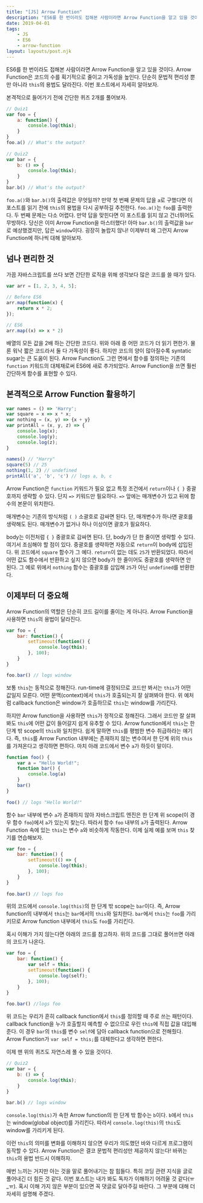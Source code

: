 ```yaml
---
title: "[JS] Arrow Function"
description: "ES6를 한 번이라도 접해본 사람이라면 Arrow Function을 알고 있을 것이다. Arrow Function은 코드의 수를 획기적으로 줄이고 가독성을 높인다. 단순히 문법적 편리성 뿐만 아니라 this의 용법도 달라진다."
date: 2019-04-01
tags: 
    - JS
    - ES6
    - arrow-function
layout: layouts/post.njk
---
```


ES6를 한 번이라도 접해본 사람이라면 Arrow Function을 알고 있을 것이다. Arrow Function은 코드의 수를 획기적으로 줄이고 가독성을 높인다. 단순히 문법적 편리성 뿐만 아니라 `this`의 용법도 달라진다. 이번 포스트에서 자세히 알아보자.

본격적으로 들어가기 전에 간단한 퀴즈 2개를 풀어보자.

``` js
// Quiz1
var foo = {
    a: function() {
        console.log(this);
    }
}
foo.a() // What's the output?
 
// Quiz2
var bar = {
    b: () => {
        console.log(this);
    }
}
bar.b() // What's the output?

```
`foo.a()`와 `bar.b()`의 출력값은 무엇일까? 만약 첫 번째 문제의 답을 `a`로 구했다면 이 포스트를 읽기 전에 `this`의 용법을 다시 공부하길 추천한다. `foo.a()`는 `foo`를 출력한다. 두 번째 문제는 다소 어렵다. 만약 답을 맞힌다면 이 포스트를 읽지 않고 건너뛰어도 무방하다. 당신은 이미 Arrow Function을 마스터했다! 아마 `bar.b()`의 출력값을 `bar`로 예상했겠지만, 답은 `window`이다. 굉장히 놀랍지 않나! 이제부터 왜 그런지 Arrow Function에 하나씩 대해 알아보자.

## 넘나 편리한 것
가끔 자바스크립트를 쓰다 보면 간단한 로직을 위해 생각보다 많은 코드를 쓸 때가 있다.
```js
var arr = [1, 2, 3, 4, 5];
 
// Before ES6
arr.map(function(x) {
    return x * 2;
});

// ES6
arr.map((x) => x * 2)
```
배열의 모든 값을 2배 하는 간단한 코드다. 위와 아래 중 어떤 코드가 더 읽기 편한가. 물론 워낙 짧은 코드라서 둘 다 가독성이 좋다. 하지만 코드의 양이 많아질수록 syntatic sugar는 큰 도움이 된다. Arrow Function도 그런 면에서 함수를 정의하는 기존의 `function` 키워드의 대체재로써 ES6에 새로 추가되었다. Arrow Function을 쓰면 훨씬 간단하게 함수를 표현할 수 있다.

## 본격적으로 Arrow Function 활용하기

```js
var names = () => 'Harry';
var square = x => x * x;
var nothing = (x, y) => {x + y}
var printAll = (x, y, z) => {
    console.log(x);
    console.log(y);
    console.log(z);
}
 
names() // "Harry"
square(5) // 25
nothing(1, 2) // undefined
printAll('a', 'b', 'c') // logs a, b, c
```
Arrow Function은 `function` 키워드가 필요 없고 특정 조건에서 `return`이나 `{ }` 중괄호까지 생략할 수 있다. 단지 `=>` 키워드만 필요하다. `=>` 앞에는 매개변수가 있고 뒤에 함수의 본문이 위치한다.

매개변수는 기존의 방식처럼 `( )` 소괄호로 감싸면 된다. 단, 매개변수가 하나면 괄호를 생략해도 된다. 매개변수가 없거나 하나 이상이면 괄호가 필요하다.

body는 이전처럼 `{ }` 중괄호로 감싸면 된다. 단, body가 단 한 줄이면 생략할 수 있다. 여기서 조심해야 할 점이 있다. 중괄호를 생략하면 자동으로 `return`이 body에 삽입된다. 위 코드에서 `square` 함수가 그 예다. `return`이 없는 데도 `25`가 반환되었다. 따라서 어떤 값도 함수에서 반환하고 싶지 않으면 body가 한 줄이어도 중괄호를 생략하면 안 된다. 그 예로 위에서 `nothing` 함수는 중괄호를 삽입해 `25`가 아닌 `undefined`를 반환한다.

## 이제부터 더 중요해

Arrow Function의 역할은 단순히 코드 길이를 줄이는 게 아니다. Arrow Function을 사용하면 `this`의 용법이 달라진다.

```js
var foo = {
    bar: function() {
        setTimeout(function() {
            console.log(this);
        }, 100);
    }
}

foo.bar() // logs window
```

보통 `this`는 동적으로 정해진다. run-time에 결정되므로 코드만 봐서는 `this`가 어떤 값일지 모른다. 어떤 문맥(context)에서 `this`가 호출되는지 잘 살펴봐야 한다. 위 예처럼 callback function은 window가 호출하므로 `this`는 window를 가리킨다.

하지만 Arrow function을 사용하면 `this`가 정적으로 정해진다. 그래서 코드만 잘 살펴봐도 `this`에 어떤 값이 들어갈지 쉽게 유추할 수 있다. Arrow function에서 `this`는 한 단계 밖 scope의 `this`와 일치한다. 쉽게 말하면 `this`를 평범한 변수 취급하라는 얘기다. 즉, `this`를 Arrow Function 내부에는 존재하지 않는 변수여서 한 단계 위의 `this`를 가져온다고 생각하면 편하다. 마치 아래 코드에서 변수 `a`가 하듯이 말이다.

```js
function foo() {
    var a = "Hello World!";
    function bar() {
        console.log(a)
    }
    bar()
}
 
foo() // logs "Hello World!"
```

함수 `bar` 내부에 변수 `a`가 존재하지 않아 자바스크립트 엔진은 한 단계 위 scope(이 경우 함수 `foo`)에서 `a`가 있는지 찾는다. 따라서 함수 `foo` 내부의 `a`가 출력된다. Arrow Function 속에 있는 `this`는 변수 `a`와 비슷하게 작동한다. 이제 실제 예를 보며 `this` 찾기를 연습해보자.

```js
var foo = {
    bar: function() {
        setTimeout(() => {
            console.log(this);
        }, 100);
    }
}
 
foo.bar() // logs foo
```

위의 코드에서 `console.log(this)`의 한 단계 밖 scope는 `bar`이다. 즉, Arrow function의 내부에서 `this`는 `bar`에서의 `this`와 일치한다. `bar`에서 `this`는 `foo`를 가리키므로 Arrow function 내부에서 `this`도 `foo`를 가리킨다.

혹시 이해가 가지 않는다면 아래의 코드를 참고하자. 위의 코드를 그대로 풀어쓰면 아래의 코드가 나온다.

```js
var foo = {
    bar: function() {
        var self = this;
        setTimeout(function() {
            console.log(self);
        }, 100);
    }
}
 
foo.bar() //logs foo
```

위 코드는 우리가 흔히 callback function에서 `this`를 정의할 때 주로 쓰는 패턴이다. callback function을 누가 호출할지 예측할 수 없으므로 우린 `this`에 직접 값을 대입해준다. 이 경우 `bar`의 `this`를 변수 `self`에 담아 callback function으로 전해줬다. Arrow Function가 `var self = this;`를 대체한다고 생각하면 편한다. 

이제 맨 위의 퀴즈도 자연스레 풀 수 있을 것이다.
```javascript
// Quiz2
var bar = {
    b: () => {
        console.log(this);
    }
} 
 
bar.b() // logs window
```
`console.log(this)`가 속한 Arrow function의 한 단계 밖 함수는 `b`이다. `b`에서 `this`는 window(global object)를 가리킨다. 따라서 `console.log(this)`의 `this`도 window를 가리키게 된다. 

이런 `this`의 의미를 변화를 이해하지 않으면 우리가 의도했던 바와 다르게 프로그램이 동작할 수 있다. Arrow Function은 결코 문법적 편리성만 제공하지 않는다! 바뀌는 `this`의 용법 반드시 이해하자.

매번 느끼는 거지만 아는 것을 말로 풀어내기는 참 힘들다. 특히 코딩 관련 지식을 글로 풀어내긴 더 힘든 것 같다. 이번 포스트는 내가 봐도 독자가 이해하기 어려울 것 같다(ㅠ_ㅠ). 혹시 이해 가지 않은 부분이 있으면 꼭 댓글로 달아주길 바란다. 그 부분에 대해 더 자세히 설명해 주겠다.